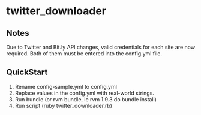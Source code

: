 twitter_downloader
==================

Notes
-----
Due to Twitter and Bit.ly API changes, valid credentials for each site are now required.  Both of them must be entered into the config.yml file.

QuickStart
----------
1. Rename config-sample.yml to config.yml
2. Replace values in the config.yml with real-world strings.
3. Run bundle (or rvm bundle, ie rvm 1.9.3 do bundle install)
4. Run script (ruby twitter_downloader.rb)
